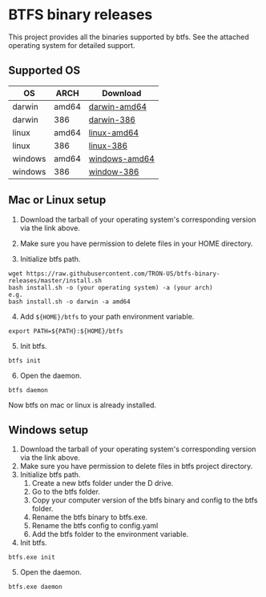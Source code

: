 # BTFS binary releases
This project provides all the binaries supported by btfs. See the attached operating system for detailed support.



## Supported OS

| OS      | ARCH  | Download                                                     |
| ------- | ----- | ------------------------------------------------------------ |
| darwin  | amd64 | [darwin-amd64](https://raw.githubusercontent.com/TRON-US/btfs-binary-releases/master/darwin/amd64/btfs-darwin-amd64.tar) |
| darwin  | 386   | [darwin-386](https://raw.githubusercontent.com/TRON-US/btfs-binary-releases/master/darwin/386/btfs-darwin-386.tar) |
| linux   | amd64 | [linux-amd64](https://raw.githubusercontent.com/TRON-US/btfs-binary-releases/master/linux/amd64/btfs-linux-amd64.tar) |
| linux   | 386   | [linux-386](https://raw.githubusercontent.com/TRON-US/btfs-binary-releases/master/linux/386/btfs-linux-386.tar) |
| windows | amd64 | [windows-amd64](https://raw.githubusercontent.com/TRON-US/btfs-binary-releases/master/windows/amd64/btfs-windows-amd64.tar) |
| windows | 386   | [window-386](https://raw.githubusercontent.com/TRON-US/btfs-binary-releases/master/windows/386/btfs-windows-386.tar) |



## Mac or Linux setup

1. Download the tarball of your operating system's corresponding version via the link above.

2. Make sure you have permission to delete files in your HOME directory.
3. Initialize btfs path.

```shell
wget https://raw.githubusercontent.com/TRON-US/btfs-binary-releases/master/install.sh
bash install.sh -o (your operating system) -a (your arch)
e.g.
bash install.sh -o darwin -a amd64
```

4. Add `${HOME}/btfs` to your path environment variable.

```shell
export PATH=${PATH}:${HOME}/btfs
```

5. Init btfs.

```shell
btfs init
```

6. Open the daemon.

```shell
btfs daemon
```



Now btfs on mac or linux is already installed.



## Windows setup

1. Download the tarball of your operating system's corresponding version via the link above.
2. Make sure you have permission to delete files in btfs project directory.
3. Initialize btfs path.
   1. Create a new btfs folder under the D drive.
   2. Go to the btfs folder.
   3. Copy your computer version of the btfs binary and config to the btfs folder.
   4. Rename the btfs binary to btfs.exe.
   5. Rename the btfs config to config.yaml
   6. Add the btfs folder to the environment variable.
4. Init btfs.

```shell
btfs.exe init
```

5. Open the daemon.

```
btfs.exe daemon
```
